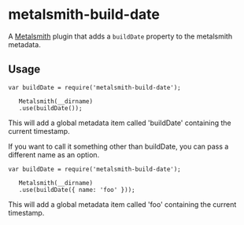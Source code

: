 metalsmith-build-date
======================

A [Metalsmith](http://metalsmith.io) plugin that adds a `buildDate` property to the metalsmith metadata.

Usage
-----

```
var buildDate = require('metalsmith-build-date');

   Metalsmith(__dirname)
   .use(buildDate());
```

This will add a global metadata item called 'buildDate' containing the current timestamp.

If you want to call it something other than buildDate, you can pass a different name as an option.

```
var buildDate = require('metalsmith-build-date');

   Metalsmith(__dirname)
   .use(buildDate({ name: 'foo' }));
```

This will add a global metadata item called 'foo' containing the current timestamp.
